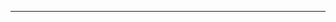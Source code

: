 <!--
CO_OP_TRANSLATOR_METADATA:
{
  "original_hash": "685f55cb07de19b52a30ce6e8b6d889e",
  "translation_date": "2025-08-28T21:15:13+00:00",
  "source_file": "03-CoreGenerativeAITechniques/README.md",
  "language_code": "th"
}
-->


---

